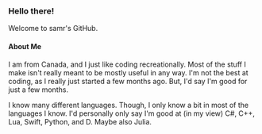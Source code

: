 ### Hello there!
Welcome to samr's GitHub.

#### About Me
I am from Canada, and I just like coding recreationally.
Most of the stuff I make isn't really meant to be mostly useful in any way.
I'm not the best at coding, as I really just started a few months ago. But, I'd say I'm good for just a few months.

I know many different languages.
Though, I only know a bit in most of the languages I know.
I'd personally only say I'm good at (in my view) C#, C++, Lua, Swift, Python, and D. Maybe also Julia.

